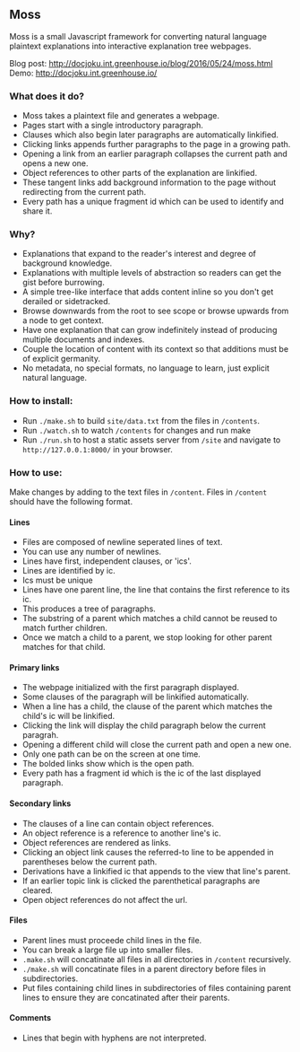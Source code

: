 ## Moss ##
Moss is a small Javascript framework for converting natural language plaintext explanations into interactive explanation tree webpages.

Blog post: http://docjoku.int.greenhouse.io/blog/2016/05/24/moss.html
Demo: http://docjoku.int.greenhouse.io/

### What does it do? ###
  * Moss takes a plaintext file and generates a webpage.
  * Pages start with a single introductory paragraph.
  * Clauses which also begin later paragraphs are automatically linkified.
  * Clicking links appends further paragraphs to the page in a growing path.
  * Opening a link from an earlier paragraph collapses the current path and opens a new one.
  * Object references to other parts of the explanation are linkified.
  * These tangent links add background information to the page without redirecting from the current path.
  * Every path has a unique fragment id which can be used to identify and share it.

### Why? ###
  * Explanations that expand to the reader's interest and degree of background knowledge.
  * Explanations with multiple levels of abstraction so readers can get the gist before burrowing.
  * A simple tree-like interface that adds content inline so you don't get derailed or sidetracked.
  * Browse downwards from the root to see scope or browse upwards from a node to get context.
  * Have one explanation that can grow indefinitely instead of producing multiple documents and indexes.
  * Couple the location of content with its context so that additions must be of explicit germanity.
  * No metadata, no special formats, no language to learn, just explicit natural language.

### How to install: ###
  - Run `./make.sh` to build `site/data.txt` from the files in `/contents`.
  - Run `./watch.sh` to watch `/contents` for changes and run make
  - Run `./run.sh` to host a static assets server from `/site` and navigate to `http://127.0.0.1:8000/` in your browser.

### How to use: ###

Make changes by adding to the text files in `/content`. Files in `/content` should have the following format.

#### Lines ####
- Files are composed of newline seperated lines of text.
- You can use any number of newlines.
- Lines have first, independent clauses, or 'ics'.
- Lines are identified by ic.
- Ics must be unique
- Lines have one parent line, the line that contains the first reference to its ic.
- This produces a tree of paragraphs.
- The substring of a parent which matches a child cannot be reused to match further children.
- Once we match a child to a parent, we stop looking for other parent matches for that child.

#### Primary links ####
- The webpage initialized with the first paragraph displayed.
- Some clauses of the paragraph will be linkified automatically.
- When a line has a child, the clause of the parent which matches the child's ic will be linkified.
- Clicking the link will display the child paragraph below the current paragrah.
- Opening a different child will close the current path and open a new one.
- Only one path can be on the screen at one time.
- The bolded links show which is the open path.
- Every path has a fragment id which is the ic of the last displayed paragraph.

#### Secondary links ####
- The clauses of a line can contain object references.
- An object reference is a reference to another line's ic.
- Object references are rendered as links.
- Clicking an object link causes the referred-to line to be appended in parentheses below the current path.
- Derivations have a linkified ic that appends to the view that line's parent.
- If an earlier topic link is clicked the parenthetical paragraphs are cleared.
- Open object references do not affect the url.

#### Files ####
- Parent lines must proceede child lines in the file.
- You can break a large file up into smaller files.
- `.make.sh` will concatinate all files in all directories in `/content` recursively.
- `./make.sh` will concatinate files in a parent directory before files in subdirectories.
- Put files containing child lines in subdirectories of files containing parent lines to ensure they are concatinated after their parents.

#### Comments ####
- Lines that begin with hyphens are not interpreted.
